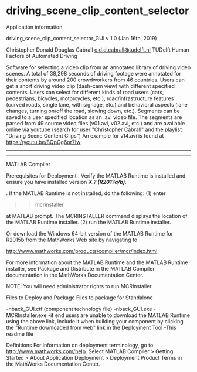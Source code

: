 # driving_scene_clip_content_selector

Application information

driving_scene_clip_content_selector_GUI v 1.0 (Jan 16th, 2019)

Christopher Donald Douglas Cabrall c.d.d.cabrall@tudelft.nl TUDelft Human Factors of Automated Driving

Software for selecting a video clip from an annotated library of driving video scenes. A total of 38,298 seconds of driving footage were annotated for their contents by around 200 crowdworkers from 46 countries. Users can get a short driving video clip (dash-cam view) with different specified contents. Users can select for different kinds of road users (cars, pedestrians, bicycles, motorcycles, etc.), road/infrastructure features (curved roads, single lane, with signage, etc.) and behavioral aspects (lane changes, turning on/off the road, slowing down, etc.). Segments can be saved to a user specified location as an .avi video file. The segments are parsed from 49 source video files (v01.avi, v02.avi, etc.) and are available online via youtube (search for user "Christopher Cabrall" and the playlist "Driving Scene Content Clips") An example for v14.avi is found at https://youtu.be/8QpGg6or7Iw

_________________________________
_________________________________
MATLAB Compiler

Prerequisites for Deployment
. Verify the MATLAB Runtime is installed and ensure you
have installed version ***X.? (R201?a/b)***.

. If the MATLAB Runtime is not installed, do the following: (1) enter

  >>mcrinstaller
  
  at MATLAB prompt. The MCRINSTALLER command displays the 
  location of the MATLAB Runtime installer.
(2) run the MATLAB Runtime installer.

Or download the Windows 64-bit version of the MATLAB Runtime for R2015b from the MathWorks Web site by navigating to

http://www.mathworks.com/products/compiler/mcr/index.html

For more information about the MATLAB Runtime and the MATLAB Runtime installer, see Package and Distribute in the MATLAB Compiler documentation
in the MathWorks Documentation Center.

NOTE: You will need administrator rights to run MCRInstaller.

Files to Deploy and Package
Files to package for Standalone

-nback_GUI.ctf (component technology file) -nback_GUI.exe -MCRInstaller.exe -if end users are unable to download the MATLAB Runtime using the above
link, include it when building your component by clicking the "Runtime downloaded from web" link in the Deployment Tool -This readme file

Definitions
For information on deployment terminology, go to http://www.mathworks.com/help. Select MATLAB Compiler >
Getting Started > About Application Deployment > Deployment Product Terms in the MathWorks Documentation Center.
